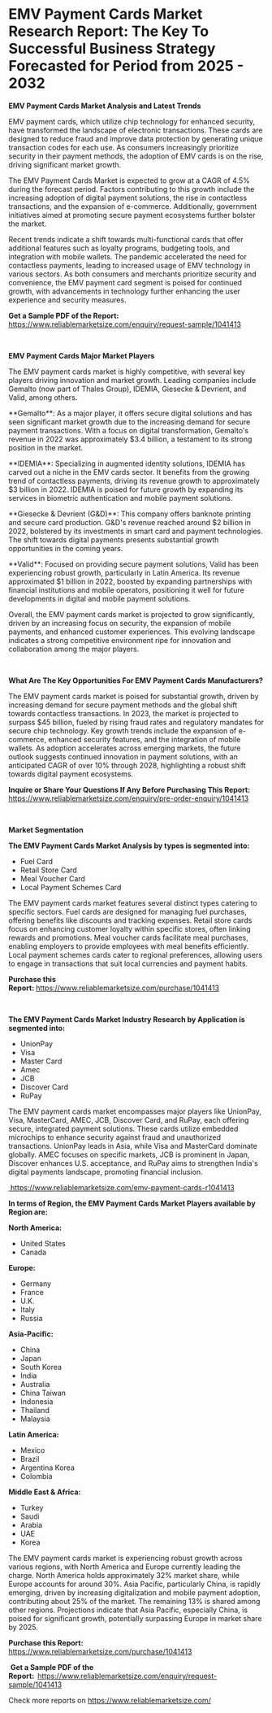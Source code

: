 <p><h1>EMV Payment Cards Market Research Report: The Key To Successful Business Strategy Forecasted for Period from 2025 - 2032</h1></p><p><strong>EMV Payment Cards Market Analysis and Latest Trends</strong></p>
<p><p>EMV payment cards, which utilize chip technology for enhanced security, have transformed the landscape of electronic transactions. These cards are designed to reduce fraud and improve data protection by generating unique transaction codes for each use. As consumers increasingly prioritize security in their payment methods, the adoption of EMV cards is on the rise, driving significant market growth.</p><p>The EMV Payment Cards Market is expected to grow at a CAGR of 4.5% during the forecast period. Factors contributing to this growth include the increasing adoption of digital payment solutions, the rise in contactless transactions, and the expansion of e-commerce. Additionally, government initiatives aimed at promoting secure payment ecosystems further bolster the market.</p><p>Recent trends indicate a shift towards multi-functional cards that offer additional features such as loyalty programs, budgeting tools, and integration with mobile wallets. The pandemic accelerated the need for contactless payments, leading to increased usage of EMV technology in various sectors. As both consumers and merchants prioritize security and convenience, the EMV payment card segment is poised for continued growth, with advancements in technology further enhancing the user experience and security measures.</p></p>
<p><strong>Get a Sample PDF of the Report:&nbsp;</strong> <a href="https://www.reliablemarketsize.com/enquiry/request-sample/1041413?utm_campaign=2520&utm_medium=2&utm_source=Github&utm_content=ia&utm_term=05042025&utm_id=emv-payment-cards">https://www.reliablemarketsize.com/enquiry/request-sample/1041413</a></p>
<p>&nbsp;</p>
<p><strong>EMV Payment Cards Major Market Players</strong></p>
<p><p>The EMV payment cards market is highly competitive, with several key players driving innovation and market growth. Leading companies include Gemalto (now part of Thales Group), IDEMIA, Giesecke & Devrient, and Valid, among others.</p><p>**Gemalto**: As a major player, it offers secure digital solutions and has seen significant market growth due to the increasing demand for secure payment transactions. With a focus on digital transformation, Gemalto's revenue in 2022 was approximately $3.4 billion, a testament to its strong position in the market.</p><p>**IDEMIA**: Specializing in augmented identity solutions, IDEMIA has carved out a niche in the EMV cards sector. It benefits from the growing trend of contactless payments, driving its revenue growth to approximately $3 billion in 2022. IDEMIA is poised for future growth by expanding its services in biometric authentication and mobile payment solutions.</p><p>**Giesecke & Devrient (G&D)**: This company offers banknote printing and secure card production. G&D's revenue reached around $2 billion in 2022, bolstered by its investments in smart card and payment technologies. The shift towards digital payments presents substantial growth opportunities in the coming years.</p><p>**Valid**: Focused on providing secure payment solutions, Valid has been experiencing robust growth, particularly in Latin America. Its revenue approximated $1 billion in 2022, boosted by expanding partnerships with financial institutions and mobile operators, positioning it well for future developments in digital and mobile payment solutions.</p><p>Overall, the EMV payment cards market is projected to grow significantly, driven by an increasing focus on security, the expansion of mobile payments, and enhanced customer experiences. This evolving landscape indicates a strong competitive environment ripe for innovation and collaboration among the major players.</p></p>
<p>&nbsp;</p>
<p><strong>What Are The Key Opportunities For EMV Payment Cards Manufacturers?</strong></p>
<p><p>The EMV payment cards market is poised for substantial growth, driven by increasing demand for secure payment methods and the global shift towards contactless transactions. In 2023, the market is projected to surpass $45 billion, fueled by rising fraud rates and regulatory mandates for secure chip technology. Key growth trends include the expansion of e-commerce, enhanced security features, and the integration of mobile wallets. As adoption accelerates across emerging markets, the future outlook suggests continued innovation in payment solutions, with an anticipated CAGR of over 10% through 2028, highlighting a robust shift towards digital payment ecosystems.</p></p>
<p><strong>Inquire or Share Your Questions If Any Before Purchasing This Report:</strong> <a href="https://www.reliablemarketsize.com/enquiry/pre-order-enquiry/1041413?utm_campaign=2520&utm_medium=2&utm_source=Github&utm_content=ia&utm_term=05042025&utm_id=emv-payment-cards">https://www.reliablemarketsize.com/enquiry/pre-order-enquiry/1041413</a></p>
<p>&nbsp;</p>
<p><strong>Market Segmentation</strong></p>
<p><strong>The EMV Payment Cards Market Analysis by types is segmented into:</strong></p>
<p><ul><li>Fuel Card</li><li>Retail Store Card</li><li>Meal Voucher Card</li><li>Local Payment Schemes Card</li></ul></p>
<p><p>The EMV payment cards market features several distinct types catering to specific sectors. Fuel cards are designed for managing fuel purchases, offering benefits like discounts and tracking expenses. Retail store cards focus on enhancing customer loyalty within specific stores, often linking rewards and promotions. Meal voucher cards facilitate meal purchases, enabling employers to provide employees with meal benefits efficiently. Local payment schemes cards cater to regional preferences, allowing users to engage in transactions that suit local currencies and payment habits.</p></p>
<p><strong>Purchase this Report:&nbsp;</strong><a href="https://www.reliablemarketsize.com/purchase/1041413?utm_campaign=2520&utm_medium=2&utm_source=Github&utm_content=ia&utm_term=05042025&utm_id=emv-payment-cards">https://www.reliablemarketsize.com/purchase/1041413</a></p>
<p>&nbsp;</p>
<p><strong>The EMV Payment Cards Market Industry Research by Application is segmented into:</strong></p>
<p><ul><li>UnionPay</li><li>Visa</li><li>Master Card</li><li>Amec</li><li>JCB</li><li>Discover Card</li><li>RuPay</li></ul></p>
<p><p>The EMV payment cards market encompasses major players like UnionPay, Visa, MasterCard, AMEC, JCB, Discover Card, and RuPay, each offering secure, integrated payment solutions. These cards utilize embedded microchips to enhance security against fraud and unauthorized transactions. UnionPay leads in Asia, while Visa and MasterCard dominate globally. AMEC focuses on specific markets, JCB is prominent in Japan, Discover enhances U.S. acceptance, and RuPay aims to strengthen India's digital payments landscape, promoting financial inclusion.</p></p>
<p><a href="https://www.reliablemarketsize.com/emv-payment-cards-r1041413?utm_campaign=2520&utm_medium=2&utm_source=Github&utm_content=ia&utm_term=05042025&utm_id=emv-payment-cards">&nbsp;https://www.reliablemarketsize.com/emv-payment-cards-r1041413</a></p>
<p><strong>In terms of Region, the EMV Payment Cards Market Players available by Region are:</strong></p>
<p>
    <p> <strong> North America: </strong>
        <ul>
            <li>United States</li>
            <li>Canada</li>
        </ul>
        </p> 
    <p> <strong> Europe: </strong>
        <ul>
            <li>Germany</li>
            <li>France</li>
            <li>U.K.</li>
            <li>Italy</li>
            <li>Russia</li>
        </ul>
        </p> 
    <p> <strong> Asia-Pacific: </strong>
        <ul>
            <li>China</li>
            <li>Japan</li>
            <li>South Korea</li>
            <li>India</li>
            <li>Australia</li>
            <li>China Taiwan</li>
            <li>Indonesia</li>
            <li>Thailand</li>
            <li>Malaysia</li>
        </ul>
        </p> 
    <p> <strong> Latin America: </strong>
        <ul>
            <li>Mexico</li>
            <li>Brazil</li>
            <li>Argentina Korea</li>
            <li>Colombia</li>
        </ul>
        </p> 
    <p> <strong> Middle East & Africa: </strong>
        <ul>
            <li>Turkey</li>
            <li>Saudi</li>
            <li>Arabia</li>
            <li>UAE</li>
            <li>Korea</li>
        </ul>
    </p>
    </p>
<p><p>The EMV payment cards market is experiencing robust growth across various regions, with North America and Europe currently leading the charge. North America holds approximately 32% market share, while Europe accounts for around 30%. Asia Pacific, particularly China, is rapidly emerging, driven by increasing digitalization and mobile payment adoption, contributing about 25% of the market. The remaining 13% is shared among other regions. Projections indicate that Asia Pacific, especially China, is poised for significant growth, potentially surpassing Europe in market share by 2025.</p></p>
<p><strong>Purchase this Report: </strong><a href="https://www.reliablemarketsize.com/purchase/1041413?utm_campaign=2520&utm_medium=2&utm_source=Github&utm_content=ia&utm_term=05042025&utm_id=emv-payment-cards">https://www.reliablemarketsize.com/purchase/1041413</a></p>
<p>&nbsp;<strong>Get a Sample PDF of the Report:&nbsp;&nbsp;</strong><a href="https://www.reliablemarketsize.com/enquiry/request-sample/1041413?utm_campaign=2520&utm_medium=2&utm_source=Github&utm_content=ia&utm_term=05042025&utm_id=emv-payment-cards">https://www.reliablemarketsize.com/enquiry/request-sample/1041413</a></p>
<p><strong></strong></p>
<p>Check more reports on <a href="https://www.reliablemarketsize.com/?utm_campaign=2520&utm_medium=2&utm_source=Github&utm_content=ia&utm_term=05042025&utm_id=emv-payment-cards">https://www.reliablemarketsize.com/</a></p>